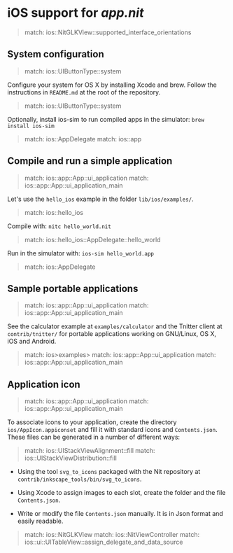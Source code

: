 # iOS support for _app.nit_

> match: ios::NitGLKView::supported_interface_orientations

## System configuration

> match: ios::UIButtonType::system

Configure your system for OS X by installing Xcode and brew.
Follow the instructions in `README.md` at the root of the repository.

> match: ios::UIButtonType::system

Optionally, install ios-sim to run compiled apps in the simulator: `brew install ios-sim`

> match: ios::AppDelegate
> match: ios::app

## Compile and run a simple application

> match: ios::app::App::ui_application
> match: ios::app::App::ui_application_main

Let's use the `hello_ios` example in the folder `lib/ios/examples/`.

> match: ios::hello_ios

Compile with: `nitc hello_world.nit`

> match: ios::hello_ios::AppDelegate::hello_world

Run in the simulator with: `ios-sim hello_world.app`

> match: ios::AppDelegate

## Sample portable applications

> match: ios::app::App::ui_application
> match: ios::app::App::ui_application_main

See the calculator example at `examples/calculator` and the Tnitter client at `contrib/tnitter/`
for portable applications working on GNU/Linux, OS X, iOS and Android.

> match: ios>examples>
> match: ios::app::App::ui_application
> match: ios::app::App::ui_application_main

## Application icon

> match: ios::app::App::ui_application
> match: ios::app::App::ui_application_main

To associate icons to your application, create the directory `ios/AppIcon.appiconset` and fill it with standard icons and `Contents.json`.
These files can be generated in a number of different ways:

> match: ios::UIStackViewAlignment::fill
> match: ios::UIStackViewDistribution::fill

* Using the tool `svg_to_icons` packaged with the Nit repository at `contrib/inkscape_tools/bin/svg_to_icons`.

* Using Xcode to assign images to each slot, create the folder and the file `Contents.json`.

* Write or modify the file `Contents.json` manually.
  It is in Json format and easily readable.

> match: ios::NitGLKView
> match: ios::NitViewController
> match: ios::ui::UITableView::assign_delegate_and_data_source

